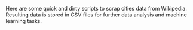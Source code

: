 Here are some quick and dirty scripts to scrap cities data from Wikipedia. 
Resulting data is stored in CSV files for further data analysis and machine learning tasks. 
